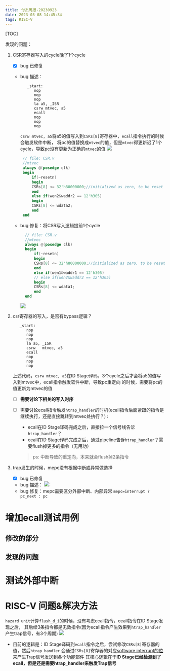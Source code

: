 ```yaml
---
title: 付杰周报-20230923
date: 2023-03-08 14:45:34
tags: RISC-V
---
```


[TOC]

发现的问题：

1. CSR寄存器写入的cycle晚了1个cycle

   - [x] bug 已修复
   - bug 描述：

     ```asmble
        _start:
           nop
           nop
           nop
           la a5, _ISR
           csrw	mtvec, a5
           ecall
           nop
           nop
           nop
     ```

     `csrw mtvec, a5`将a5的值写入到`CSRs[8]`寄存器中，`ecall`指令执行的时候会触发软件中断，
     将pc的值替换成`mtvec`的值，但是`mtvec`得更新迟了1个cycle，导致pc没有更新为正确的`mtvec`的值
     ![](https://s2.loli.net/2023/10/18/FEwxjb9VWT8mdfk.png)

     ```verilog
      // file: CSR.v
      //mtvec
      always @(posedge clk)
      begin
          if(~resetn)
          begin
          CSRs[8] <= 32'h80000000;//initialized as zero, to be reset by booting software
          end
          else if(wen2&waddr2 == 12'h305)
          begin
          CSRs[8] <= wdata2;
          end
      end
     ```

   - bug 修复：将CSR写入逻辑提前1个cycle
     ```verilog
       // file: CSR.v
       //mtvec
       always @(posedge clk)
       begin
           if(~resetn)
           begin
           CSRs[8] <= 32'h80000000;//initialized as zero, to be reset by booting software
           end
           else if(wen1&waddr1 == 12'h305)
           // else if(wen2&waddr2 == 12'h305)
           begin
           CSRs[8] <= wdata1;
           end
       end
     ```
     ![](https://s2.loli.net/2023/10/18/i4O8qsXAT7JjYKt.png)

2. csr寄存器的写入，是否有bypass逻辑？

   ```asmble
      _start:
         nop
         nop
         nop
         la a5, _ISR
         csrw	mtvec, a5
         ecall
         nop
         nop
         nop
   ```

   上述代码，`csrw mtvec, a5`在ID Stage译码，3个cycle之后才会将a5的值写入到mtvec中，ecall指令触发软件中断，导致pc重定向
   的时候，需要将pc的值更新为mtvec的值

   - [ ] **需要讨论下相关的写入时序**
   - [ ] 需要讨论ecall指令触发`htrap_handler`的时机(ecall指令后面紧跟的指令是继续执行，还是直接跳转到mtvec处执行？) :

     - ecall在ID Stage译码完成之后，直接拉一个信号线告诉`htrap_handler`？
     - ecall在ID Stage译码完成之后，通过pipeline告诉`htrap_handler`？需要flush掉更多的指令（无用功）

     > ps: 中断导致的重定向，本来就会flush掉2条指令

3. trap发生的时候，mepc没有根据中断或异常做选择
   - [x] bug 已修复
   - bug 描述：
     ![](https://s2.loli.net/2023/10/18/sPFRDW3Iw1qHao5.png)
   - bug 修复：mepc需要区分外部中断、内部异常
     `mepc=interrupt ? pc_next : pc`
# 增加ecall测试用例

## 修改的部分

## 发现的问题

# 测试外部中断

# RISC-V 问题&解决方法

`hazard unit`计算`flush_d_i`的时候，没有考虑ecall指令，ecall指令在ID Stage发现之后，
其后续3条指令都是无效指令(因为ecall指令产生效果到`htrap_handler`产生trap信号，有3个周期)
![](https://s2.loli.net/2023/10/19/bT3RBCZKkFqW9AG.png)

- 目前的逻辑是：ID Stage译码到`ecall`指令之后，尝试修改`CSRs[8]`寄存器的值，然后`htrap_handler`
  会通过`CSRs[8]`寄存器的对应<u>software interrupt的位</u>来产生Trap信号发送到各个功能部件
  其核心逻辑在于**ID Stage已经检测到了ecall，但是还是需要htrap_handler来触发Trap信号**
